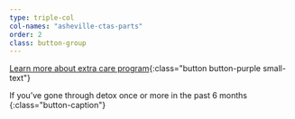 ```yaml
---
type: triple-col
col-names: "asheville-ctas-parts"
order: 2
class: button-group
---
```


[Learn more about extra care program](/extra-care-program/){:class="button button-purple small-text"}

If you’ve gone through detox once or more in the past 6 months
{:class="button-caption"}
